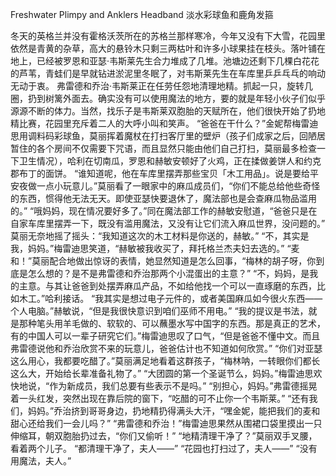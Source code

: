 Freshwater Plimpy and Anklers Headband 淡水彩球鱼和鹿角发箍

冬天的英格兰并没有霍格沃茨所在的苏格兰那样寒冷，今年又没有下大雪，花园里依然是青黄的杂草，高大的悬铃木只剩三两枯叶和许多小球果挂在枝头。落叶铺在地上，已经被罗恩和亚瑟·韦斯莱先生合力堆成了几堆。池塘边还剩下几棵白花花的芦苇，青蛙们是早就钻进淤泥里冬眠了，对韦斯莱先生在车库里乒乒乓乓的响动无动于衷。
弗雷德和乔治·韦斯莱正在任劳任怨地清理地精。抓起一只，旋转几圈，扔到树篱外面去。确实没有可以使用魔法的地方，要的就是年轻小伙子们似乎源源不断的体力。当然，找乐子是韦斯莱双胞胎的天赋所在，他们很快开始了扔地精比赛，花园里充斥着二人的大呼小叫和笑声。
“爸爸在干什么？”金妮帮梅雷迪思用调料码彩球鱼，莫丽挥着魔杖在打扫客厅里的壁炉（孩子们成家之后，回陋居暂住的各个房间不仅需要下咒语，而且显然只能由他们自己打扫，莫丽最多检查一下卫生情况），哈利在切南瓜，罗恩和赫敏安顿好了火鸡，正在揉做姜饼人和约克郡布丁的面饼。
“谁知道呢，他在车库里摆弄那些宝贝「木工用品」。说是要给平安夜做一点小玩意儿。”莫丽看了一眼家中的麻瓜成员们，“你们不能总给他些奇怪的东西，惯得他无法无天。即使亚瑟快要退休了，魔法部也是会查麻瓜物品滥用的。”
“哦妈妈，现在情况要好多了。”同在魔法部工作的赫敏安慰道，“爸爸只是在自家车库里摆弄一下，既没有滥用魔法，又没有让它们流入麻瓜世界，没问题的。”
莫丽无奈地摇了摇头：“我知道这次的木工材料是你送的，赫敏。”
“不，其实是我，妈妈。”梅雷迪思笑道，“赫敏被我收买了，拜托格兰杰夫妇去选的。”
“麦和！”莫丽配合地做出惊讶的表情，她显然知道是怎么回事，“梅林的胡子呀，你到底是怎么想的？是不是弗雷德和乔治那两个小混蛋出的主意？”
“不，妈妈，是我的主意。与其让爸爸到处摆弄麻瓜产品，不如给他找一个可以一直琢磨的东西，比如木工。”哈利接话。
“我其实是想过电子元件的，或者美国麻瓜如今很火东西——个人电脑。”赫敏说，“但是我很快意识到咱们巫师不用电。”
“我的提议是书法，就是那种笔头用羊毛做的、软软的、可以蘸墨水写中国字的东西。那是真正的艺术，有的中国人可以一辈子研究它们。”梅雷迪思叹了口气，“但是爸爸不懂中文。而且弗雷德说他和乔治欣赏不来的玩意儿，爸爸估计也不知道如何欣赏。”
“你们对亚瑟这么用心，我都要吃醋了。”莫丽满足地看着这群孩子，“梅林呐，一转眼你们都长这么大，开始给长辈准备礼物了。”
“大团圆的第一个圣诞节么，妈妈。”梅雷迪思欢快地说，“作为新成员，我们总要有些表示不是吗。”
“别担心，妈妈。”弗雷德摇晃着一头红发，突然出现在靠后院的窗下，“吃醋的可不止你一个韦斯莱。”
“还有我们，妈妈。”乔治挤到哥哥身边，扔地精扔得满头大汗，“嘿金妮，能把我们的麦和甜心还给我们一会儿吗？”
“弗雷德和乔治！”梅雷迪思果然从围裙口袋里摸出一只伸缩耳，朝双胞胎扔过去，“你们又偷听！”
“地精清理干净了？”莫丽双手叉腰，看着两个儿子。
“都清理干净了，夫人——”
“花园也打扫过了，夫人——”
“没有用魔法，夫人。”

